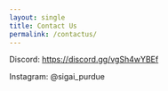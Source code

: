 ```yaml
---
layout: single
title: Contact Us
permalink: /contactus/
---
```


Discord: https://discord.gg/vgSh4wYBEf

Instagram: @sigai_purdue
